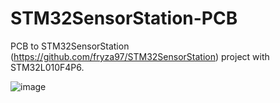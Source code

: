 # STM32SensorStation-PCB

PCB to STM32SensorStation (https://github.com/fryza97/STM32SensorStation) project with STM32L010F4P6.

![image](https://github.com/user-attachments/assets/31bb10ae-2591-4a35-8498-c2a87b9d4e80)
